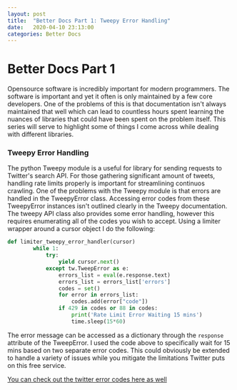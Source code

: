 ```yaml
---
layout: post
title:  "Better Docs Part 1: Tweepy Error Handling"
date:   2020-04-10 23:13:00
categories: Better Docs
---
```

# Better Docs Part 1
Opensource software is incredibly important for modern programmers. The software is important and yet it often is only maintained by a few core developers. One of the problems of this is that documentation isn't always maintained that well which can lead to countless hours spent learning the nuances of libraries that could have been spent on the problem itself. This series will serve to highlight some of things I come across while dealing with different libraries. 

### Tweepy Error Handling
The python Tweepy module is a useful for library for sending requests to Twitter's search API. For those gathering significant amount of tweets, handling rate limits properly is important for streamlining continuos crawling. One of the problems with the Tweepy module is that errors are handled in the TweepyError class. Accessing error codes from these TweepyError instances isn't outlined clearly in the Tweepy documentation. The tweepy API class also provides some error handling, however this requires enumerating all of the codes you wish to accept. Using a limiter wrapper around a cursor object I do the following:

``` Python
def limiter_tweepy_error_handler(cursor)
        while 1:
            try:
                yield cursor.next()
            except tw.TweepError as e:
                errors_list = eval(e.response.text)
                errors_list = errors_list['errors']
                codes = set()
                for error in errors_list:
                    codes.add(error["code"])
                if 429 in codes or 88 in codes:
                    print('Rate Limit Error Waiting 15 mins')
                    time.sleep(15*60)
```

The error message can be accessed as a dictionary through the ```response``` attribute of the TweepError. I used the code above to specifically wait for 15 mins based on two separate error codes. This could obviously be extended to handle a variety of issues while you mitigate the limitations Twitter puts on this free service.

[You can check out the twitter error codes here as well ](https://developer.twitter.com/en/docs/basics/response-codes)

